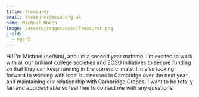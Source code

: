 ```yaml
---
title: Treasurer
email: treasurer@ecsu.org.uk
name: Michael Roach
image: /assets/images/exec/Treasurer.png
crsid:
  - mger2
---
```

Hi! I’m Michael (he/him), and I’m a second year mathmo. I’m excited to work with all our brilliant college societies and ECSU initiatives to secure funding so that they can keep running in the current climate. I’m also looking forward to working with local businesses in Cambridge over the next year and maintaining our relationship with Cambridge Crepes. I want to be totally fair and approachable so feel free to contact me with any questions!
